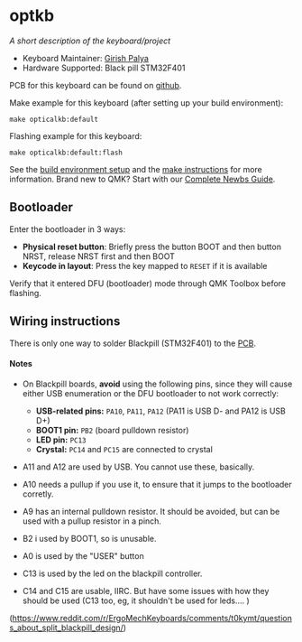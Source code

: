 # optkb

*A short description of the keyboard/project*

* Keyboard Maintainer: [Girish Palya](https://github.com/girishji)
* Hardware Supported: Black pill STM32F401

PCB for this keyboard can be found on [github](https://github.com/girishji/optical-keyboard).

Make example for this keyboard (after setting up your build environment):

    make opticalkb:default

Flashing example for this keyboard:

    make opticalkb:default:flash

See the [build environment setup](https://docs.qmk.fm/#/getting_started_build_tools) and the [make instructions](https://docs.qmk.fm/#/getting_started_make_guide) for more information. Brand new to QMK? Start with our [Complete Newbs Guide](https://docs.qmk.fm/#/newbs).

## Bootloader

Enter the bootloader in 3 ways:

* **Physical reset button**: Briefly press the button BOOT and then button NRST, release NRST first and then BOOT 
* **Keycode in layout**: Press the key mapped to `RESET` if it is available

Verify that it entered DFU (bootloader) mode through QMK Toolbox before
flashing.

## Wiring instructions

There is only one way to solder Blackpill (STM32F401) to the [PCB](https://github.com/girishji/optical-keyboard).

#### Notes

- On Blackpill boards, **avoid** using the following pins, since they will cause either USB enumeration or the DFU bootloader to not work correctly:
  - **USB-related pins:** `PA10`, `PA11`, `PA12` (PA11 is USB D- and PA12 is USB D+)
  - **BOOT1 pin:** `PB2` (board pulldown resistor)
  - **LED pin:** `PC13`
  - **Crystal:** `PC14` and `PC15` are connected to crystal

- A11 and A12 are used by USB. You cannot use these, basically.
- A10 needs a pullup if you use it, to ensure that it jumps to the bootloader corretly.
- A9 has an internal pulldown resistor. It should be avoided, but can be used with a pullup resistor in a pinch.
- B2 i used by BOOT1, so is unusable.
- A0 is used by the "USER" button
- C13 is used by the led on the blackpill controller.
- C14 and C15 are usable, IIRC. But have some issues with how they should be used (C13 too, eg, it shouldn't be used for leds.... )

(https://www.reddit.com/r/ErgoMechKeyboards/comments/t0kymt/questions_about_split_blackpill_design/)
